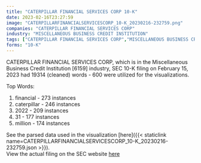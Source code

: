 ```yaml
---
title: "CATERPILLAR FINANCIAL SERVICES CORP 10-K"
date: 2023-02-16T23:27:59
image: "CATERPILLARFINANCIALSERVICESCORP_10-K_20230216-232759.png"
companies: "CATERPILLAR FINANCIAL SERVICES CORP"
industry: "MISCELLANEOUS BUSINESS CREDIT INSTITUTION"
tags: ["CATERPILLAR FINANCIAL SERVICES CORP","MISCELLANEOUS BUSINESS CREDIT INSTITUTION","02-15-2023","10-K"]
forms: "10-K"
---
```

CATERPILLAR FINANCIAL SERVICES CORP, which is in the Miscellaneous Business Credit Institution [6159] industry, SEC 10-K filing on February 15, 2023 had 19314 (cleaned) words - 600 were utilized for the visualizations.

Top Words:
1. financial - 273 instances
2. caterpillar - 246 instances
3. 2022 - 209 instances
4. 31 - 177 instances
5. million - 174 instances


See the parsed data used in the visualization [here]({{< staticlink name=CATERPILLARFINANCIALSERVICESCORP_10-K_20230216-232759.json >}}).  
View the actual filing on the SEC website [here](https://www.sec.gov/Archives/edgar/data/764764/0000764764-23-000016.txt)